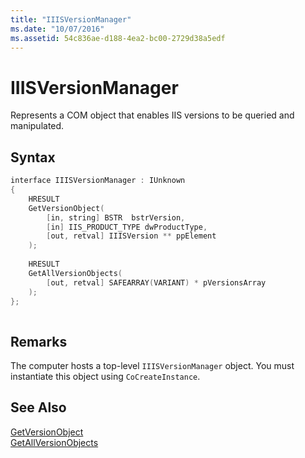 ```yaml
---
title: "IIISVersionManager"
ms.date: "10/07/2016"
ms.assetid: 54c836ae-d188-4ea2-bc00-2729d38a5edf
---
```

# IIISVersionManager
Represents a COM object that enables IIS versions to be queried and manipulated.  
  
## Syntax  
  
```cpp  
interface IIISVersionManager : IUnknown  
{  
    HRESULT  
    GetVersionObject(  
        [in, string] BSTR  bstrVersion,  
        [in] IIS_PRODUCT_TYPE dwProductType,  
        [out, retval] IIISVersion ** ppElement  
    );  
  
    HRESULT  
    GetAllVersionObjects(  
        [out, retval] SAFEARRAY(VARIANT) * pVersionsArray  
    );  
};  
  
```  
  
## Remarks  
 The computer hosts a top-level `IIISVersionManager` object. You must instantiate this object using `CoCreateInstance`.  
  
## See Also  
 [GetVersionObject](../../extensions/express-api-reference/getversionobject.md)   
 [GetAllVersionObjects](../../extensions/express-api-reference/getallversionobjects.md)
